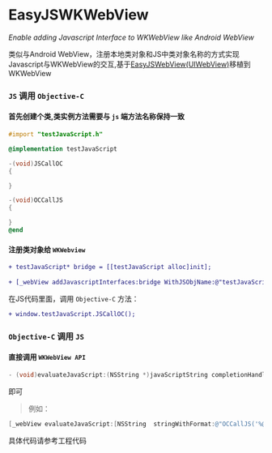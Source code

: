 # EasyJSWKWebView

_Enable adding Javascript Interface to WKWebView like Android WebView_

类似与Android WebView，注册本地类对象和JS中类对象名称的方式实现Javascript与WKWebView的交互,基于[EasyJSWebView(UIWebView)](https://github.com/dukeland/EasyJSWebView)移植到WKWebView

### `JS` 调用 `Objective-C`

#### 首先创建个类,类实例方法需要与 `js` 端方法名称保持一致
```objective-c
#import "testJavaScript.h"

@implementation testJavaScript

-(void)JSCallOC
{

}

-(void)OCCallJS
{

}
@end
```
#### 注册类对象给 `WKWebview`
```diff
+ testJavaScript* bridge = [[testJavaScript alloc]init];
    
+ [_webView addJavascriptInterfaces:bridge WithJSObjName:@"testJavaScript"];    
```

在JS代码里面，调用 `Objective-C` 方法：

```diff
+ window.testJavaScript.JSCallOC();
```

### `Objective-C` 调用 `JS`
   
#### 直接调用 `WKWebView API`
   
```objective-c
- (void)evaluateJavaScript:(NSString *)javaScriptString completionHandler:(void (^ __nullable)(__nullable id, NSError * __nullable error))completionHandler;
```
即可  
  
> 例如：
  
```objective-c
[_webView evaluateJavaScript:[NSString  stringWithFormat:@"OCCallJS('%@')",@"厉害了world哥"]completionHandler:nil];
```

具体代码请参考工程代码